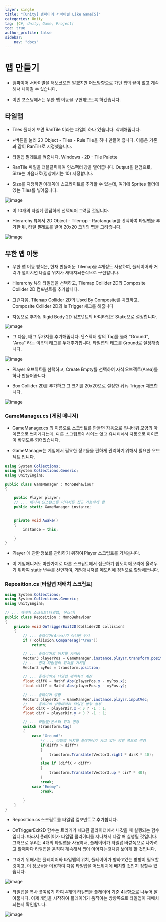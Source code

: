 ```yaml
---
layer: single
title: "[Unity] 뱀파이어 서바이벌 Like Game[5]"
categories: Unity
tag: [C#, Unity, Game, Project]
toc: true
author_profile: false
sidebar: 
    nav: "docs"
---
```




# 맵 만들기

- 뱀파이어 서바이벌을 해보셨으면 알겠지만 어느방향으로 가던 맵의 끝이 없고 계속해서 나아갈 수 있습니다.

- 이번 포스팅에서는 무한 맵 이동을 구현해보도록 하겠습니다.


## 타일맵

- Tiles 폴더에 보면 RanTile 이라는 파일이 하나 있습니다. 삭제해줍니다.

- +버튼을 눌러 2D Object - Tiles - Rule Tile을 하나 만들어 줍니다. 이름은 기존과 같이 RanTile로 지정했습니다.

- 타일맵 팔레트를 켜줍니다. Windows - 2D - Tile Palette

- RanTile 파일을 더블클릭하여 인스펙터 창을 열어줍니다. Output을 랜덤으로, Size는 마음대로(영상에서는 10) 지정합니다.

- Size를 지정하면 아래쪽에 스프라이트를 추가할 수 있는데, 여기에 Sprites 폴더에 있는 Tiles를 넣어줍니다.

![image](/images/2023-08-23/capture_1.png)

- 이 10개의 타일이 랜덤하게 선택되어 그려질 것입니다.

- Hierarchy 뷰에서 2D Object - Tilemap - Ractangular를 선택하여 타일맵을 추가한 뒤, 타일 팔레트를 열어 20x20 크기의 맵을 그려줍니다.

![image](/images/2023-08-23/capture_2.png)


## 무한 맵 이동

- 무한 맵 이동 방식은, 현재 만들어둔 Tilemap을 4개정도 사용하여, 플레이어와 거리가 멀어지면 타일맵 위치가 재배치되는식으로 구현합니다.

- Hierarchy 뷰의 타일맵을 선택하고, Tilemap Collider 2D와 Composite Collider 2D 컴포넌트를 추가합니다.

- 그런다음, Tilemap Collider 2D의 Used By Composite를 체크하고, Composite Collider 2D의 Is Trigger 체크를 해줍니다

- 자동으로 추가된 Rigid Body 2D 컴포넌트의 바디타입은 Static으로 설정합니다.

![image](/images/2023-08-23/capture_3.png)



- 그 다음, 태그 두가지를 추가해줍니다. 인스펙터 창의 Tag를 눌러 "Ground", "Area" 라는 이름의 태그를 두개추가합니다. 타일맵의 태그를 Ground로 설정해줍니다.

![image](/images/2023-08-23/capture_4.png)


- Player 오브젝트를 선택하고, Create Empty를 선택하여 자식 오브젝트(Area)를 하나 만들어줍니다.

- Box Collider 2D를 추가하고 그 크기를 20x20으로 설정한 뒤 is Trigger 체크합니다.

![image](/images/2023-08-23/capture_5.png)


### GameManager.cs [게임 매니저]

- GameManager.cs 의 이름으로 스크립트를 만들면 자동으로 톱니바퀴 모양의 아이콘으로 변하게되는데, 다른 스크립트와 차이는 없고 유니티에서 자동으로 아이콘이 바뀌도록 되어있습니다.

- GameManager는 게임에서 필요한 정보들을 편하게 관리하기 위해서 필요한 오브젝트 입니다.

```c#
using System.Collections;
using System.Collections.Generic;
using UnityEngine;

public class GameManager : MonoBehaviour
{

    public Player player;
    // ... 매니저 인스턴스를 어디서든 접근 가능하게 함
    public static GameManager instance;


    private void Awake()
    {
        instance = this;

    }
}

```

- Player 에 관한 정보를 관리하기 위하여 Player 스크립트를 가져옵니다.

- 이 게임매니저도 마찬가지로 다른 스크립트에서 접근하기 쉽도록 메모리에 올려두기 위하여 static 변수를 선언하여, 게임매니저를 메모리에 정적으로 할당해둡니다.


### Reposition.cs [타일맵 재배치 스크립트]

```c#
using System.Collections;
using System.Collections.Generic;
using UnityEngine;

// ... 재배치 스크립트(타일맵, 몬스터)
public class Reposition : MonoBehaviour
{
    private void OnTriggerExit2D(Collider2D collision)
    {
        // ... 플레이어(Area)가 아니면 무시
        if (!collision.CompareTag("Area"))
            return;

        // ... 플레이어의 위치를 가져옴
        Vector3 playerPos = GameManager.instance.player.transform.position; 
        // ... 현재 타입맵의 위치를 가져옴
        Vector3 myPos = transform.position;

        // ... 플레이어와 타일맵 위치차이 계산
        float diffX = Mathf.Abs(playerPos.x - myPos.x);
        float diffY = Mathf.Abs(playerPos.y - myPos.y);

        // ... 플레이어 방향
        Vector3 playerDir = GameManager.instance.player.inputVec;
        // ... 플레이어 방향에따라 타일맵 방향 설정
        float dirX = playerDir.x < 0 ? -1 : 1;
        float dirY = playerDir.y < 0 ? -1 : 1;

        // ... 타일맵/몬스터 위치 변경
        switch (transform.tag)
        {
            case "Ground":
                // ... 타일맵 위치를 플레이어가 가고 있는 방향 쪽으로 변경
                if(diffX > diffY)
                {
                    transform.Translate(Vector3.right * dirX * 40);     
                }
                else if (diffX < diffY)
                {
                    transform.Translate(Vector3.up * dirY * 40);
                }
                break;
            case "Enemy":
                break;
          
        }
    }
}

```

- Reposition.cs 스크립트를 타일맵 컴포넌트로 추가합니다.

- OnTriggerExit2D 함수는 트리거가 체크된 콜라이더에서 나갔을 때 실행되는 함수입니다. 따라서 플레이어가 타일맵 콜라이더를 지나쳐서 나갈 때 실행될 것입니다. 그러므로 우리는 4개의 타일맵을 사용해서, 플레이어가 타일맵 바깥쪽으로 나가려고 할때마다 타일맵을 움직여 계속해서 맵이 이어지는것처럼 보이게 할 것입니다.

- 그러기 위해서는 플레이어와 타일맵의 위치, 플레이어가 향하고있는 방향이 필요할 것이고, 이 정보들을 이용하여 다음 타일맵을 어느위치에 배치할 것인지 정할수 있습니다.


![image](/images/2023-08-23/capture_6.png)


- 타일맵을 복사 붙여넣기 하여 4개의 타일맵을 플레이어 기준 4방향으로 나누어 깔아둡니다. 이제 게임을 시작하여 플레이어가 움직이는 방향쪽으로 타일맵이 재배치 되는지 확인합니다.

![image](/images/2023-08-23/capture_7.gif)
